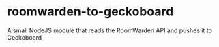 roomwarden-to-geckoboard
========================

A small NodeJS module that reads the RoomWarden API and pushes it to Geckoboard
